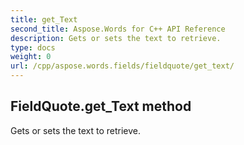 ```yaml
---
title: get_Text
second_title: Aspose.Words for C++ API Reference
description: Gets or sets the text to retrieve. 
type: docs
weight: 0
url: /cpp/aspose.words.fields/fieldquote/get_text/
---
```

## FieldQuote.get_Text method


Gets or sets the text to retrieve. 

